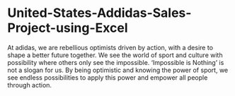 # United-States-Addidas-Sales-Project-using-Excel
At adidas, we are rebellious optimists driven by action, with a desire to shape a better future together. We see the world of sport and culture with possibility where others only see the impossible. ‘Impossible is Nothing’ is not a slogan for us. By being optimistic and knowing the power of sport, we see endless possibilities to apply this power and empower all people through action.

